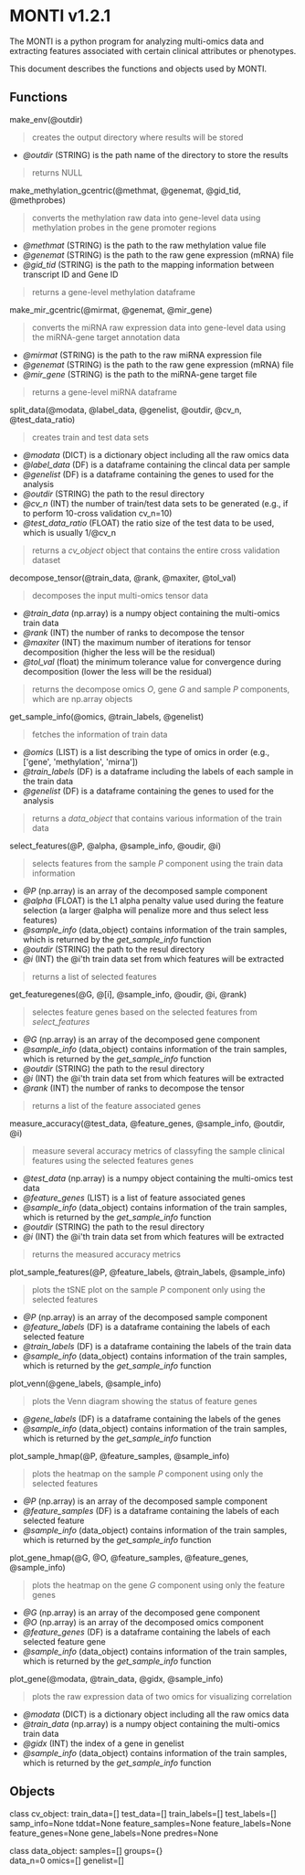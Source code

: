 # MONTI v1.2.1

The MONTI is a python program for analyzing multi-omics data and extracting features associated with certain clinical attributes or phenotypes.

This document describes the functions and objects used by MONTI.

## Functions

make_env(@outdir)
> creates the output directory where results will be stored
- *@outdir* (STRING) is the path name of the directory to store the results
> returns NULL


make_methylation_gcentric(@methmat, @genemat, @gid_tid, @methprobes)
> converts the methylation raw data into gene-level data using methylation probes in the gene promoter regions
- *@methmat* (STRING) is the path to the raw methylation value file
- *@genemat* (STRING) is the path to the raw gene expression (mRNA) file
- *@gid_tid* (STRING) is the path to the mapping information between transcript ID and Gene ID
> returns a gene-level methylation dataframe


make_mir_gcentric(@mirmat, @genemat, @mir_gene)
> converts the miRNA raw expression data into gene-level data using the miRNA-gene target annotation data
- *@mirmat* (STRING) is the path to the raw miRNA expression file
- *@genemat* (STRING) is the path to the raw gene expression (mRNA) file
- *@mir_gene* (STRING) is the path to the miRNA-gene target file
> returns a gene-level miRNA dataframe


split_data(@modata, @label_data, @genelist, @outdir, @cv_n, @test_data_ratio)
> creates train and test data sets
- *@modata* (DICT) is a dictionary object including all the raw omics data
- *@label_data* (DF) is a dataframe containing the clincal data per sample
- *@genelist* (DF) is a dataframe containing the genes to used for the analysis
- *@outdir* (STRING) the path to the resul directory
- *@cv_n* (INT) the number of train/test data sets to be generated (e.g., if to perform 10-cross validation cv_n=10)
- *@test_data_ratio* (FLOAT) the ratio size of the test data to be used, which is usually 1/@cv_n
> returns a *cv_object* object that contains the entire cross validation dataset


decompose_tensor(@train_data, @rank, @maxiter, @tol_val)
> decomposes the input multi-omics tensor data
- *@train_data* (np.array) is a numpy object containing the multi-omics train data
- *@rank* (INT) the number of ranks to decompose the tensor
- *@maxiter* (INT) the maximum number of iterations for tensor decomposition (higher the less will be the residual)
- *@tol_val* (float) the minimum tolerance value for convergence during decomposition (lower the less will be the residual)
> returns the decompose omics *O*, gene *G* and sample *P* components, which are np.array objects


get_sample_info(@omics, @train_labels, @genelist)
> fetches the information of train data
- *@omics* (LIST) is a list describing the type of omics in order (e.g., ['gene', 'methylation', 'mirna'])
- *@train_labels* (DF) is a dataframe including the labels of each sample in the train data
- *@genelist* (DF) is a dataframe containing the genes to used for the analysis
> returns a *data_object* that contains various information of the train data


select_features(@P, @alpha, @sample_info, @oudir, @i)
> selects features from the sample *P* component using the train data information
- *@P* (np.array) is an array of the decomposed sample component
- *@alpha* (FLOAT) is the L1 alpha penalty value used during the feature selection (a larger @alpha will penalize more and thus select less features)
- *@sample_info* (data_object) contains information of the train samples, which is returned by the *get_sample_info* function
- *@outdir* (STRING) the path to the resul directory
- *@i* (INT) the @i'th train data set from which features will be extracted
> returns a list of selected features


get_featuregenes(@G, @[i], @sample_info, @oudir, @i, @rank)
> selectes feature genes based on the selected features from *select_features*
- *@G* (np.array) is an array of the decomposed gene component
- *@sample_info* (data_object) contains information of the train samples, which is returned by the *get_sample_info* function
- *@outdir* (STRING) the path to the resul directory
- *@i* (INT) the @i'th train data set from which features will be extracted
- *@rank* (INT) the number of ranks to decompose the tensor
> returns a list of the feature associated genes


measure_accuracy(@test_data, @feature_genes, @sample_info, @outdir, @i)
> measure several accuracy metrics of classyfing the sample clinical features using the selected features genes 
- *@test_data* (np.array) is a numpy object containing the multi-omics test data
- *@feature_genes* (LIST) is a list of feature associated genes
- *@sample_info* (data_object) contains information of the train samples, which is returned by the *get_sample_info* function
- *@outdir* (STRING) the path to the resul directory
- *@i* (INT) the @i'th train data set from which features will be extracted
> returns the measured accuracy metrics


plot_sample_features(@P, @feature_labels, @train_labels, @sample_info)
> plots the tSNE plot on the sample *P* component only using the selected features
- *@P* (np.array) is an array of the decomposed sample component
- *@feature_labels* (DF) is a dataframe containing the labels of each selected feature
- *@train_labels* (DF) is a dataframe containing the labels of the train data
- *@sample_info* (data_object) contains information of the train samples, which is returned by the *get_sample_info* function


plot_venn(@gene_labels, @sample_info)
> plots the Venn diagram showing the status of feature genes
- *@gene_labels* (DF) is a dataframe containing the labels of the genes
- *@sample_info* (data_object) contains information of the train samples, which is returned by the *get_sample_info* function


plot_sample_hmap(@P, @feature_samples, @sample_info)
> plots the heatmap on the sample *P* component using only the selected features
- *@P* (np.array) is an array of the decomposed sample component
- *@feature_samples* (DF) is a dataframe containing the labels of each selected feature
- *@sample_info* (data_object) contains information of the train samples, which is returned by the *get_sample_info* function


plot_gene_hmap(@G, @O, @feature_samples, @feature_genes, @sample_info)
> plots the heatmap on the gene *G* component using only the feature genes
- *@G* (np.array) is an array of the decomposed gene component
- *@O* (np.array) is an array of the decomposed omics component
- *@feature_genes* (DF) is a dataframe containing the labels of each selected feature gene
- *@sample_info* (data_object) contains information of the train samples, which is returned by the *get_sample_info* function


plot_gene(@modata, @train_data, @gidx, @sample_info)
> plots the raw expression data of two omics for visualizing correlation
- *@modata* (DICT) is a dictionary object including all the raw omics data
- *@train_data* (np.array) is a numpy object containing the multi-omics train data
- *@gidx* (INT) the index of a gene in genelist
- *@sample_info* (data_object) contains information of the train samples, which is returned by the *get_sample_info* function



## Objects

class cv_object:
	train_data=[]
	test_data=[]
	train_labels=[]
	test_labels=[]
	samp_info=None
	tddat=None
	feature_samples=None
	feature_labels=None
	feature_genes=None
	gene_labels=None
	predres=None


class data_object:
	samples=[]
	groups={}	
	data_n=0
	omics=[]
	genelist=[]


